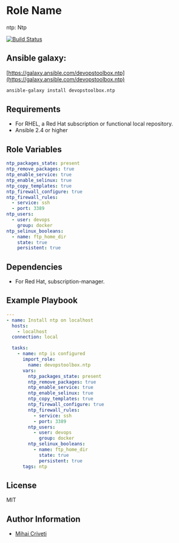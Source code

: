 Role Name
=========

ntp: Ntp

[![Build Status](https://travis-ci.org/cmihai-ansible/ntp.svg?branch=master)](https://travis-ci.org/cmihai-ansible/ntp)

Ansible galaxy:
---------------

[https://galaxy.ansible.com/devopstoolbox.ntp](https://galaxy.ansible.com/devopstoolbox.ntp)

```bash
ansible-galaxy install devopstoolbox.ntp
```

Requirements
------------

- For RHEL, a Red Hat subscription or functional local repository.
- Ansible 2.4 or higher

Role Variables
--------------

```yaml
ntp_packages_state: present
ntp_remove_packages: true
ntp_enable_service: true
ntp_enable_selinux: true
ntp_copy_templates: true
ntp_firewall_configure: true
ntp_firewall_rules:
  - service: ssh
  - port: 3389
ntp_users:
  - user: devops
    group: docker
ntp_selinux_booleans:
  - name: ftp_home_dir
    state: true
    persistent: true
```

Dependencies
------------

- For Red Hat, subscription-manager.

Example Playbook
----------------

```yaml
---
- name: Install ntp on localhost
  hosts:
    - localhost
  connection: local

  tasks:
    - name: ntp is configured
      import_role:
        name: devopstoolbox.ntp
      vars:
        ntp_packages_state: present
        ntp_remove_packages: true
        ntp_enable_service: true
        ntp_enable_selinux: true
        ntp_copy_templates: true
        ntp_firewall_configure: true
        ntp_firewall_rules:
          - service: ssh
          - port: 3389
        ntp_users:
          - user: devops
            group: docker
        ntp_selinux_booleans:
          - name: ftp_home_dir
            state: true
            persistent: true
      tags: ntp
```

License
-------

MIT

Author Information
------------------

- [Mihai Criveti](https://www.linkedin.com/in/crivetimihai)
